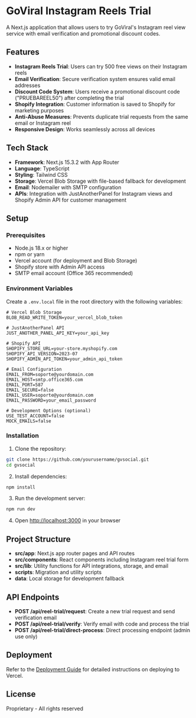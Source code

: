 # GoViral Instagram Reels Trial

A Next.js application that allows users to try GoViral's Instagram reel view service with email verification and promotional discount codes.

## Features

- **Instagram Reels Trial**: Users can try 500 free views on their Instagram reels
- **Email Verification**: Secure verification system ensures valid email addresses
- **Discount Code System**: Users receive a promotional discount code ("PRUEBAREEL50") after completing the trial
- **Shopify Integration**: Customer information is saved to Shopify for marketing purposes
- **Anti-Abuse Measures**: Prevents duplicate trial requests from the same email or Instagram reel
- **Responsive Design**: Works seamlessly across all devices

## Tech Stack

- **Framework**: Next.js 15.3.2 with App Router
- **Language**: TypeScript
- **Styling**: Tailwind CSS
- **Storage**: Vercel Blob Storage with file-based fallback for development
- **Email**: Nodemailer with SMTP configuration
- **APIs**: Integration with JustAnotherPanel for Instagram views and Shopify Admin API for customer management

## Setup

### Prerequisites

- Node.js 18.x or higher
- npm or yarn
- Vercel account (for deployment and Blob Storage)
- Shopify store with Admin API access
- SMTP email account (Office 365 recommended)

### Environment Variables

Create a `.env.local` file in the root directory with the following variables:

```
# Vercel Blob Storage
BLOB_READ_WRITE_TOKEN=your_vercel_blob_token

# JustAnotherPanel API
JUST_ANOTHER_PANEL_API_KEY=your_api_key

# Shopify API
SHOPIFY_STORE_URL=your-store.myshopify.com
SHOPIFY_API_VERSION=2023-07
SHOPIFY_ADMIN_API_TOKEN=your_admin_api_token

# Email Configuration
EMAIL_FROM=soporte@yourdomain.com
EMAIL_HOST=smtp.office365.com
EMAIL_PORT=587
EMAIL_SECURE=false
EMAIL_USER=soporte@yourdomain.com
EMAIL_PASSWORD=your_email_password

# Development Options (optional)
USE_TEST_ACCOUNT=false
MOCK_EMAILS=false
```

### Installation

1. Clone the repository:
```bash
git clone https://github.com/yourusername/gvsocial.git
cd gvsocial
```

2. Install dependencies:
```bash
npm install
```

3. Run the development server:
```bash
npm run dev
```

4. Open [http://localhost:3000](http://localhost:3000) in your browser

## Project Structure

- **src/app**: Next.js app router pages and API routes
- **src/components**: React components including Instagram reel trial form
- **src/lib**: Utility functions for API integrations, storage, and email
- **scripts**: Migration and utility scripts
- **data**: Local storage for development fallback

## API Endpoints

- **POST /api/reel-trial/request**: Create a new trial request and send verification email
- **POST /api/reel-trial/verify**: Verify email with code and process the trial
- **POST /api/reel-trial/direct-process**: Direct processing endpoint (admin use only)

## Deployment

Refer to the [Deployment Guide](DEPLOYMENT.md) for detailed instructions on deploying to Vercel.

## License

Proprietary - All rights reserved 